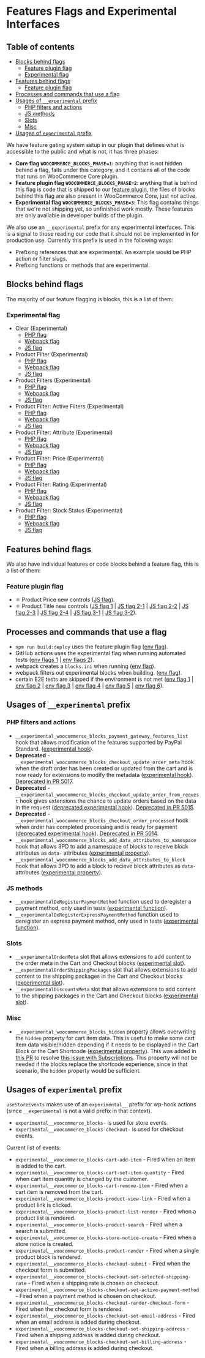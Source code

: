 # Features Flags and Experimental Interfaces <!-- omit in toc -->

## Table of contents <!-- omit in toc -->

-   [Blocks behind flags](#blocks-behind-flags)
    -   [Feature plugin flag](#feature-plugin-flag)
    -   [Experimental flag](#experimental-flag)
-   [Features behind flags](#features-behind-flags)
    -   [Feature plugin flag](#feature-plugin-flag)
-   [Processes and commands that use a flag](#processes-and-commands-that-use-a-flag)
-   [Usages of `__experimental` prefix](#usages-of-__experimental-prefix)
    -   [PHP filters and actions](#php-filters-and-actions)
    -   [JS methods](#js-methods)
    -   [Slots](#slots)
    -   [Misc](#misc)
-   [Usages of `experimental` prefix](#usages-of-experimental-prefix)

We have feature gating system setup in our plugin that defines what is accessible to the public and what is not, it has three phases:

-   **Core flag `WOOCOMMERCE_BLOCKS_PHASE=1`:** anything that is not hidden behind a flag, falls under this category, and it contains all of the code that runs on WooCommerce Core plugin.
-   **Feature plugin flag `WOOCOMMERCE_BLOCKS_PHASE=2`**: anything that is behind this flag is code that is shipped to our [feature plugin](https://wordpress.org/plugins/woo-gutenberg-products-block/), the files of blocks behind this flag are also present in WooCommerce Core, just not active.
-   **Experimental flag `WOOCOMMERCE_BLOCKS_PHASE=3`**: This flag contains things that we're not shipping yet, so unfinished work mostly. These features are only available in developer builds of the plugin.

We also use an `__experimental` prefix for any experimental interfaces. This is a signal to those reading our code that it should not be implemented in for production use. Currently this prefix is used in the following ways:

-   Prefixing references that are experimental. An example would be PHP action or filter slugs.
-   Prefixing functions or methods that are experimental.

## Blocks behind flags

The majority of our feature flagging is blocks, this is a list of them:

### Experimental flag

- Clear (Experimental)
    - [PHP flag](https://github.com/woocommerce/woocommerce/blob/a0f9d159e5196983d93064762fd20a510de57d55/plugins/woocommerce/src/Blocks/BlockTypesController.php#L308)
    - [Webpack flag](https://github.com/woocommerce/woocommerce/blob/a0f9d159e5196983d93064762fd20a510de57d55/plugins/woocommerce-blocks/bin/webpack-entries.js#L122)
    - [JS flag](https://github.com/woocommerce/woocommerce/blob/a0f9d159e5196983d93064762fd20a510de57d55/plugins/woocommerce-blocks/assets/js/blocks/product-filter/inner-blocks/clear-button/index.tsx#L15)
- Product Filter (Experimental)
    - [PHP flag](https://github.com/woocommerce/woocommerce/blob/a0f9d159e5196983d93064762fd20a510de57d55/plugins/woocommerce/src/Blocks/BlockTypesController.php#L301)
    - [Webpack flag](https://github.com/woocommerce/woocommerce/blob/a0f9d159e5196983d93064762fd20a510de57d55/plugins/woocommerce-blocks/bin/webpack-entries.js#L95)
    - [JS flag](https://github.com/woocommerce/woocommerce/blob/a0f9d159e5196983d93064762fd20a510de57d55/plugins/woocommerce-blocks/assets/js/blocks/product-filter/index.tsx#L30)
- Product Filters (Experimental)
    - [PHP flag](https://github.com/woocommerce/woocommerce/blob/a0f9d159e5196983d93064762fd20a510de57d55/plugins/woocommerce/src/Blocks/BlockTypesController.php#L302)
    - [Webpack flag](https://github.com/woocommerce/woocommerce/blob/a0f9d159e5196983d93064762fd20a510de57d55/plugins/woocommerce-blocks/bin/webpack-entries.js#L98)
    - [JS flag](https://github.com/woocommerce/woocommerce/blob/a0f9d159e5196983d93064762fd20a510de57d55/plugins/woocommerce-blocks/assets/js/blocks/product-filters/index.tsx#L13)
- Product Filter: Active Filters (Experimental)
    - [PHP flag](https://github.com/woocommerce/woocommerce/blob/a0f9d159e5196983d93064762fd20a510de57d55/plugins/woocommerce/src/Blocks/BlockTypesController.php#L307)
    - [Webpack flag](https://github.com/woocommerce/woocommerce/blob/a0f9d159e5196983d93064762fd20a510de57d55/plugins/woocommerce-blocks/bin/webpack-entries.js#L118)
    - [JS flag](https://github.com/woocommerce/woocommerce/blob/a0f9d159e5196983d93064762fd20a510de57d55/plugins/woocommerce-blocks/assets/js/blocks/product-filter/inner-blocks/active-filters/index.tsx#L16)
- Product Filter: Attribute (Experimental)
    - [PHP flag](https://github.com/woocommerce/woocommerce/blob/a0f9d159e5196983d93064762fd20a510de57d55/plugins/woocommerce/src/Blocks/BlockTypesController.php#L305)
    - [Webpack flag](https://github.com/woocommerce/woocommerce/blob/a0f9d159e5196983d93064762fd20a510de57d55/plugins/woocommerce-blocks/bin/webpack-entries.js#L110)
    - [JS flag](https://github.com/woocommerce/woocommerce/blob/a0f9d159e5196983d93064762fd20a510de57d55/plugins/woocommerce-blocks/assets/js/blocks/product-filter/inner-blocks/attribute-filter/index.tsx#L14)
- Product Filter: Price (Experimental)
    - [PHP flag](https://github.com/woocommerce/woocommerce/blob/a0f9d159e5196983d93064762fd20a510de57d55/plugins/woocommerce/src/Blocks/BlockTypesController.php#L304)
    - [Webpack flag](https://github.com/woocommerce/woocommerce/blob/a0f9d159e5196983d93064762fd20a510de57d55/plugins/woocommerce-blocks/bin/webpack-entries.js#L106)
    - [JS flag](https://github.com/woocommerce/woocommerce/blob/a0f9d159e5196983d93064762fd20a510de57d55/plugins/woocommerce-blocks/assets/js/blocks/product-filter/inner-blocks/price-filter/index.tsx#L15)
- Product Filter: Rating (Experimental)
    - [PHP flag](https://github.com/woocommerce/woocommerce/blob/a0f9d159e5196983d93064762fd20a510de57d55/plugins/woocommerce/src/Blocks/BlockTypesController.php#L306)
    - [Webpack flag](https://github.com/woocommerce/woocommerce/blob/a0f9d159e5196983d93064762fd20a510de57d55/plugins/woocommerce-blocks/bin/webpack-entries.js#L114)
    - [JS flag](https://github.com/woocommerce/woocommerce/blob/bad0b61a83c5e86703a985deaab67cbb3a88a06d/plugins/woocommerce-blocks/assets/js/blocks/product-filter/inner-blocks/rating-filter/index.tsx#L14)
- Product Filter: Stock Status (Experimental)
    - [PHP flag](https://github.com/woocommerce/woocommerce/blob/a0f9d159e5196983d93064762fd20a510de57d55/plugins/woocommerce/src/Blocks/BlockTypesController.php#L303)
    - [Webpack flag](https://github.com/woocommerce/woocommerce/blob/a0f9d159e5196983d93064762fd20a510de57d55/plugins/woocommerce-blocks/bin/webpack-entries.js#L101)
    - [JS flag](https://github.com/woocommerce/woocommerce/blob/a0f9d159e5196983d93064762fd20a510de57d55/plugins/woocommerce-blocks/assets/js/blocks/product-filter/inner-blocks/stock-filter/index.tsx#L15)

## Features behind flags

We also have individual features or code blocks behind a feature flag, this is a list of them:

### Feature plugin flag

-   ⚛️ Product Price new controls ([JS flag](https://github.com/woocommerce/woocommerce-blocks/blob/74badf254ecfe0c7811713a0f847a87f139c69c3/assets/js/atomic/blocks/product-elements/price/supports.ts#L14-L37)).
-   ⚛️ Product Title new controls ([JS flag 1](https://github.com/woocommerce/woocommerce-blocks/blob/fd8eeb7f49f0454d746d581bc892cf3c2d9e30cc/assets/js/atomic/blocks/product-elements/title/attributes.ts#L25-L32) | [JS flag 2-1](https://github.com/woocommerce/woocommerce-blocks/blob/df6d820bb47459d56c1329729ab8c364a1b8fddc/assets/js/atomic/blocks/product-elements/title/block.tsx#L84) | [JS flag 2-2](https://github.com/woocommerce/woocommerce-blocks/blob/df6d820bb47459d56c1329729ab8c364a1b8fddc/assets/js/atomic/blocks/product-elements/title/block.tsx#L88) | [JS flag 2-3](https://github.com/woocommerce/woocommerce-blocks/blob/df6d820bb47459d56c1329729ab8c364a1b8fddc/assets/js/atomic/blocks/product-elements/title/block.tsx#L110) | [JS flag 2-4](https://github.com/woocommerce/woocommerce-blocks/blob/df6d820bb47459d56c1329729ab8c364a1b8fddc/assets/js/atomic/blocks/product-elements/title/block.tsx#L114) | [JS flag 3-1](https://github.com/woocommerce/woocommerce-blocks/blob/c734f3e846b8da7d49a03347d92354efd786251f/assets/js/atomic/blocks/product-elements/title/edit.tsx#L45-L52) | [JS flag 3-2](https://github.com/woocommerce/woocommerce-blocks/blob/c734f3e846b8da7d49a03347d92354efd786251f/assets/js/atomic/blocks/product-elements/title/edit.tsx#L98)).

## Processes and commands that use a flag

-   `npm run build:deploy` uses the feature plugin flag ([env flag](https://github.com/woocommerce/woocommerce-gutenberg-products-block/blob/c0de18ec0a798c072420c67a689e4cc4d3ac77c9/package.json#L28)).
-   GitHub actions uses the experimental flag when running automated tests ([env flags 1](https://github.com/woocommerce/woocommerce-gutenberg-products-block/blob/4cedb65367be0d1c4c1f9dd9c016e3b1325cf92e/.github/workflows/php-js-e2e-tests.yml) | [env flags 2](https://github.com/woocommerce/woocommerce-gutenberg-products-block/blob/4cedb65367be0d1c4c1f9dd9c016e3b1325cf92e/.github/workflows/unit-tests.yml)).
-   webpack creates a `blocks.ini` when running ([env flag](https://github.com/woocommerce/woocommerce-gutenberg-products-block/blob/961c0c476d4228a218859c658c42f9b6eebfdec4/bin/webpack-configs.js#L110-L119)).
-   webpack filters out experimental blocks when building. ([env flag](https://github.com/woocommerce/woocommerce-gutenberg-products-block/blob/b3a9753d8b7dae18b36025d09fbff835b8365de0/bin/webpack-entries.js#L61-L66)).
-   certain E2E tests are skipped if the environment is not met ([env flag 1](https://github.com/woocommerce/woocommerce-gutenberg-products-block/blob/961c0c476d4228a218859c658c42f9b6eebfdec4/tests/e2e/specs/backend/cart.test.js#L26) | [env flag 2](https://github.com/woocommerce/woocommerce-gutenberg-products-block/blob/961c0c476d4228a218859c658c42f9b6eebfdec4/tests/e2e/specs/backend/checkout.test.js#L26) | [env flag 3](https://github.com/woocommerce/woocommerce-gutenberg-products-block/blob/961c0c476d4228a218859c658c42f9b6eebfdec4/tests/e2e/specs/backend/mini-cart.test.js#L18) | [env flag 4](https://github.com/woocommerce/woocommerce-gutenberg-products-block/blob/961c0c476d4228a218859c658c42f9b6eebfdec4/tests/e2e/specs/backend/single-product.test.js#L8) | [env flag 5](https://github.com/woocommerce/woocommerce-gutenberg-products-block/blob/961c0c476d4228a218859c658c42f9b6eebfdec4/tests/e2e/specs/frontend/cart.test.js#L29) | [env flag 6](https://github.com/woocommerce/woocommerce-gutenberg-products-block/blob/961c0c476d4228a218859c658c42f9b6eebfdec4/tests/e2e/specs/frontend/checkout.test.js#L32)).

## Usages of `__experimental` prefix

### PHP filters and actions

-   `__experimental_woocommerce_blocks_payment_gateway_features_list` hook that allows modification of the features supported by PayPal Standard. ([experimental hook](https://github.com/woocommerce/woocommerce-gutenberg-products-block/blob/4cedb65367be0d1c4c1f9dd9c016e3b1325cf92e/src/Payments/Integrations/PayPal.php#L86)).
-   **Deprecated** - `__experimental_woocommerce_blocks_checkout_update_order_meta` hook when the draft order has been created or updated from the cart and is now ready for extensions to modify the metadata ([experimental hook](https://github.com/woocommerce/woocommerce-gutenberg-products-block/pull/3686/files#diff-af2c90fa556cc086b780c8fad99b68373d87fd6007e6e2ff1b4c68ebe9ccb551R377-R393)). [Deprecated in PR 5017](https://github.com/woocommerce/woocommerce-gutenberg-products-block/pull/5017).
-   **Deprecated** - `__experimental_woocommerce_blocks_checkout_update_order_from_request` hook gives extensions the chance to update orders based on the data in the request ([deprecated experimental hook](https://github.com/woocommerce/woocommerce-gutenberg-products-block/blob/d469a45d572f2c52d7917707c492dfb905ddfac0/src/StoreApi/Routes/Checkout.php#L466-L477)). [Deprecated in PR 5015](https://github.com/woocommerce/woocommerce-gutenberg-products-block/pull/5015).
-   **Deprecated** - `__experimental_woocommerce_blocks_checkout_order_processed` hook when order has completed processing and is ready for payment ([deprecated experimental hook](https://github.com/woocommerce/woocommerce-gutenberg-products-block/blob/accd1bbf402e043b9fc322f118ab614ba7437c92/src/StoreApi/Routes/Checkout.php#L237)). [Deprecated in PR 5014](https://github.com/woocommerce/woocommerce-gutenberg-products-block/pull/5014).
-   `__experimental_woocommerce_blocks_add_data_attributes_to_namespace` hook that allows 3PD to add a namespace of blocks to receive block attributes as `data-` attributes ([experimental property](https://github.com/woocommerce/woocommerce-gutenberg-products-block/blob/4a1ee97eb97011458174e93e44a9b7ad2f10ca36/src/BlockTypesController.php#L88)).
-   `__experimental_woocommerce_blocks_add_data_attributes_to_block` hook that allows 3PD to add a block to recieve block attributes as `data-` attributes ([experimental property](https://github.com/woocommerce/woocommerce-gutenberg-products-block/blob/4a1ee97eb97011458174e93e44a9b7ad2f10ca36/src/BlockTypesController.php#L97)).

### JS methods

-   `__experimentalDeRegisterPaymentMethod` function used to deregister a payment method, only used in tests ([experimental function](https://github.com/woocommerce/woocommerce-blocks/blob/f27456dd00fa0b21b29a935943defb18351edf48/assets/js/blocks-registry/payment-methods/registry.ts#L110-L114)).
-   `__experimentalDeRegisterExpressPaymentMethod` function used to deregister an express payment method, only used in tests ([experimental function](https://github.com/woocommerce/woocommerce-blocks/blob/f27456dd00fa0b21b29a935943defb18351edf48/assets/js/blocks-registry/payment-methods/registry.ts#L116-L120)).

### Slots

-   `__experimentalOrderMeta` slot that allows extensions to add content to the order meta in the Cart and Checkout blocks ([experimental slot](https://github.com/woocommerce/woocommerce-gutenberg-products-block/blob/4cedb65367be0d1c4c1f9dd9c016e3b1325cf92e/packages/checkout/order-meta/index.js#L12)).
-   `__experimentalOrderShippingPackages` slot that allows extensions to add content to the shipping packages in the Cart and Checkout blocks ([experimental slot](https://github.com/woocommerce/woocommerce-gutenberg-products-block/blob/4cedb65367be0d1c4c1f9dd9c016e3b1325cf92e/packages/checkout/order-shipping-packages/index.js#L12)).
-   `__experimentalDiscountsMeta` slot that allows extensions to add content to the shipping packages in the Cart and Checkout blocks ([experimental slot](https://github.com/woocommerce/woocommerce-gutenberg-products-block/blob/b6a9cc6342696f47cc08686522bdaca7989a6bc7/packages/checkout/discounts-meta/index.js)).

### Misc

-   `__experimental_woocommerce_blocks_hidden` property allows overwriting the `hidden` property for cart item data. This is useful to make some cart item data visible/hidden depending if it needs to be displayed in the Cart Block or the Cart Shortcode ([experimental property](https://github.com/woocommerce/woocommerce-gutenberg-products-block/blob/9c4288b0ee46960bdc2bf8ef351d05ac23073b0c/src/StoreApi/Schemas/CartItemSchema.php#L439-L441)). This was added in [this PR](https://github.com/woocommerce/woocommerce-blocks/pull/3732) to resolve [this issue with Subscriptions](https://github.com/woocommerce/woocommerce-blocks/issues/3731). This property will not be needed if the blocks replace the shortcode experience, since in that scenario, the `hidden` property would be sufficient.

## Usages of `experimental` prefix

`useStoreEvents` makes use of an `experimental__` prefix for wp-hook actions (since `__experimental` is not a valid prefix in that context).

-   `experimental__woocommerce_blocks-` is used for store events.
-   `experimental__woocommerce_blocks-checkout-` is used for checkout events.

Current list of events:

-   `experimental__woocommerce_blocks-cart-add-item` - Fired when an item is added to the cart.
-   `experimental__woocommerce_blocks-cart-set-item-quantity` - Fired when cart item quantity is changed by the customer.
-   `experimental__woocommerce_blocks-cart-remove-item` - Fired when a cart item is removed from the cart.
-   `experimental__woocommerce_blocks-product-view-link` - Fired when a product link is clicked.
-   `experimental__woocommerce_blocks-product-list-render` - Fired when a product list is rendered.
-   `experimental__woocommerce_blocks-product-search` - Fired when a search is submitted.
-   `experimental__woocommerce_blocks-store-notice-create` - Fired when a store notice is created.
-   `experimental__woocommerce_blocks-product-render` - Fired when a single product block is rendered.
-   `experimental__woocommerce_blocks-checkout-submit` - Fired when the checkout form is submitted.
-   `experimental__woocommerce_blocks-checkout-set-selected-shipping-rate` - Fired when a shipping rate is chosen on checkout.
-   `experimental__woocommerce_blocks-checkout-set-active-payment-method` - Fired when a payment method is chosen on checkout.
-   `experimental__woocommerce_blocks-checkout-render-checkout-form` - Fired when the checkout form is rendered.
-   `experimental__woocommerce_blocks-checkout-set-email-address` - Fired when an email address is added during checkout.
-   `experimental__woocommerce_blocks-checkout-set-shipping-address` - Fired when a shipping address is added during checkout.
-   `experimental__woocommerce_blocks-checkout-set-billing-address` - Fired when a billing address is added during checkout.
